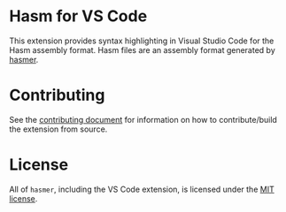 # Hasm for VS Code

This extension provides syntax highlighting in Visual Studio Code for the Hasm assembly format. Hasm files are an assembly format generated by [hasmer](https://github.com/lucasbaizer2/hasmer).

# Contributing

See the [contributing document](https://github.com/lucasbaizer2/hasmer/blob/master/hasm-vscode/CONTRIBING.md) for information on how to contribute/build the extension from source.

# License

All of `hasmer`, including the VS Code extension, is licensed under the [MIT license](https://github.com/lucasbaizer2/hasmer/blob/master/hasm-vscode/LICENSE).
